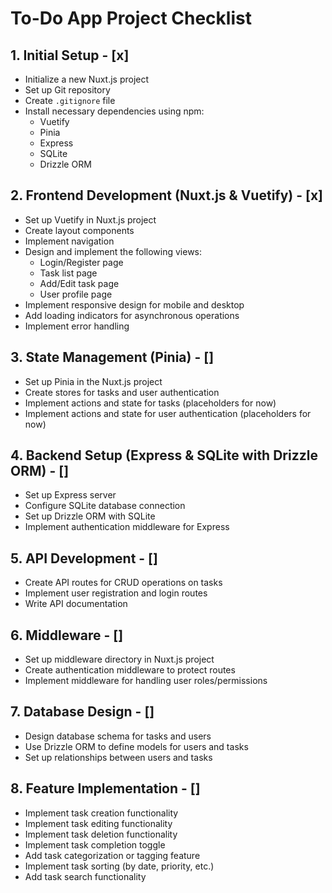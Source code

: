 # To-Do App Project Checklist

## 1. Initial Setup - [x] 
- Initialize a new Nuxt.js project
- Set up Git repository
- Create `.gitignore` file
- Install necessary dependencies using npm:
  - Vuetify
  - Pinia
  - Express
  - SQLite
  - Drizzle ORM

## 2. Frontend Development (Nuxt.js & Vuetify) - [x] 
- Set up Vuetify in Nuxt.js project
- Create layout components
- Implement navigation
- Design and implement the following views:
  - Login/Register page
  - Task list page
  - Add/Edit task page
  - User profile page
- Implement responsive design for mobile and desktop
- Add loading indicators for asynchronous operations
- Implement error handling

## 3. State Management (Pinia) - [] 
- Set up Pinia in the Nuxt.js project
- Create stores for tasks and user authentication
- Implement actions and state for tasks (placeholders for now)
- Implement actions and state for user authentication (placeholders for now)

## 4. Backend Setup (Express & SQLite with Drizzle ORM) - [] 
- Set up Express server
- Configure SQLite database connection
- Set up Drizzle ORM with SQLite
- Implement authentication middleware for Express

## 5. API Development - [] 
- Create API routes for CRUD operations on tasks
- Implement user registration and login routes
- Write API documentation

## 6. Middleware - [] 
- Set up middleware directory in Nuxt.js project
- Create authentication middleware to protect routes
- Implement middleware for handling user roles/permissions

## 7. Database Design - [] 
- Design database schema for tasks and users
- Use Drizzle ORM to define models for users and tasks
- Set up relationships between users and tasks

## 8. Feature Implementation - [] 
- Implement task creation functionality
- Implement task editing functionality
- Implement task deletion functionality
- Implement task completion toggle
- Add task categorization or tagging feature
- Implement task sorting (by date, priority, etc.)
- Add task search functionality



